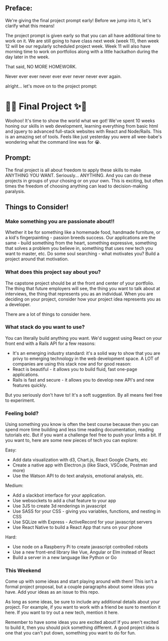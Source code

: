 ## Preface:

We're giving the final project prompt early!  Before we jump into it, let's clarify what this means!  

The project prompt is given early so that you can all have additional time to work on it.  We are still going to have class next week (week 11), then week 12 will be our regularly scheduled project week.  Week 11 will also have morning time to work on portfolios along with a little hackathon during the day later in the week.

That said, NO MORE HOMEWORK.

Never ever ever never ever ever never never ever again.

alright... let's move on to the project prompt:

# 🎉✨ Final Project ✨🎉

Woohoo!  It's time to show the world what we got!  We've spent 10 weeks honing our skills in web development, learning everything from basic html and jquery to advanced full-stack websites with React and Node/Rails.  This is an amazing set of tools.  Feels like just yesterday you were all wee-babe's wondering what the command line was for 😭.


## Prompt:
The final project is all about freedom to apply these skills to make ANYTHING YOU WANT. Seriously...  ANYTHING. And you can do these projects in groups of your chosing or on your own. This is exciting, but often times the freedom of choosing anything can lead to decision-making paralysis.


## Things to Consider!
### Make something you are passionate about!!
Whether it be for something like a homemade food, handmade furniture, or a kid's fingerpainting - passion breeds success.  Our applications are the same - build something from the heart, something expressive, something that solves a problem you believe in, something that uses new tech you want to master, etc. Do some soul searching - what motivates you? Build a project around that motivation.

### What does this project say about you?
The capstone project should be at the front and center of your portfolio.  The thing that future employers will see, the thing you want to talk about at interviews, the thing that represents you as an individual.  When you are deciding on your project, consider how your project idea represents you as a developer.

There are a lot of things to consider here.

### What stack do you want to use?
You can literally build anything you want.  We'd suggest using React on your front end with a Rails API for a few reasons:

- It's an emerging industry standard:  it's a solid way to show that you are privy to emerging technology in the web development space.  A LOT of companies are using this stack now and for good reason:
- React is beautiful - it allows you to build fluid, fast one-page applications.
- Rails is fast and secure - it allows you to develop new API's and new features quickly.

But you seriously don't have to!  It's a soft suggestion.  By all means feel free to experiment.

### Feeling bold?
Using something you know is often the best course because then you can spend more time building and less time reading documentation, reading tutorials etc. But if you want a challenge feel free to push your limits a bit.  If you want to, here are some new pieces of tech you can explore:

Easy:
- Add data visualization with d3, Chart.js, React Google Charts, etc
- Create a native app with Electron.js (like Slack, VSCode, Postman and more)
- Use the Watson API to do text analysis, emotional analysis, etc.

Medium:
- Add a slackbot interface for your application.
- Use websockets to add a chat feature to your app
- Use 3JS to create 3d renderings in javascript
- Use SASS for your CSS - giving you variables, functions, and nesting in CSS
- Use SQLize with Express - ActiveRecord for your javascript servers
- Use React Native to build a React App that runs on your phone

Hard:
- Use node on a Raspberry Pi to create javascript controlled robots
- Use a new front-end library like Vue, Angular or Elm instead of React
- Build a server in a new language like Python or Go



### This Weekend
Come up with some ideas and start playing around with them!  This isn't a formal project proposal, but a couple paragraphs about some ideas you have.  Add your ideas as an issue to this repo.

As long as some ideas, be sure to include any additional details about your project. For example, if you want to work with a friend be sure to mention it here.  If you want to try out a new tech, mention it here.

Remember to have some ideas you are excited about!  If you aren't excited to build it, then you should pick something different.  A good project idea is one that you can't put down, something you want to do for fun.

